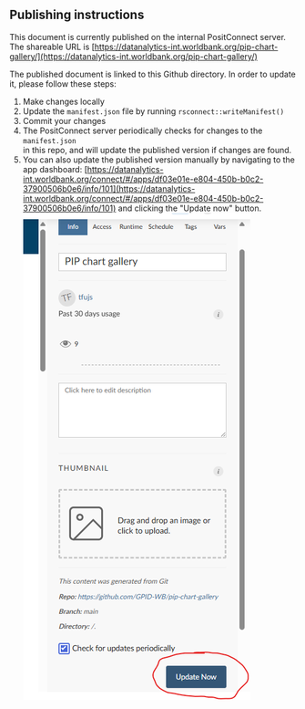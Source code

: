 ## Publishing instructions  
This document is currently published on the internal PositConnect server. The 
shareable URL is [https://datanalytics-int.worldbank.org/pip-chart-gallery/](https://datanalytics-int.worldbank.org/pip-chart-gallery/)

The published document is linked to this Github directory. In order to update
it, please follow these steps:  

1. Make changes locally  
2. Update the `manifest.json` file by running `rsconnect::writeManifest()`  
3. Commit your changes  
4. The PositConnect server periodically checks for changes to the `manifest.json`  
in this repo, and will update the published version if changes are found.
5. You can also update the published version manually by navigating to the app
dashboard: [https://datanalytics-int.worldbank.org/connect/#/apps/df03e01e-e804-450b-b0c2-37900506b0e6/info/101](https://datanalytics-int.worldbank.org/connect/#/apps/df03e01e-e804-450b-b0c2-37900506b0e6/info/101)
and clicking the "Update now" button.  
 ![posit-connect-screenshot](/images/positconnect-git-update.png)